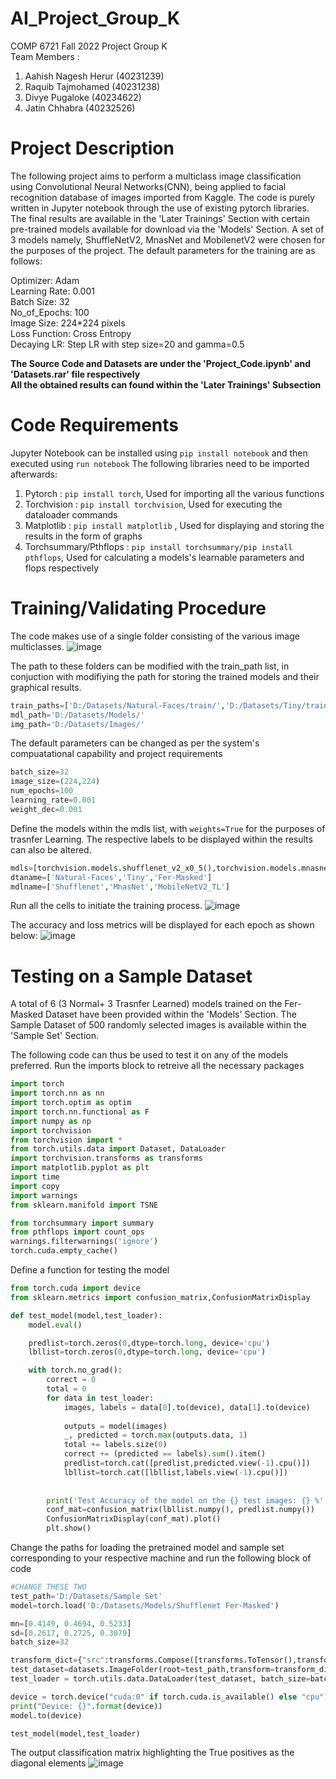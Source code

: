 # AI_Project_Group_K
COMP 6721 Fall 2022 Project Group K  
Team Members :
1. Aahish Nagesh Herur (40231239)
2. Raquib Tajmohamed  (40231238)
3. Divye Pugaloke (40234622)
4. Jatin Chhabra (40232526)


# Project Description
The following project aims to perform a multiclass image classification using Convolutional Neural Networks(CNN), being applied to facial recognition database of images imported from Kaggle. The code is purely written in Jupyter notebook through the use of existing pytorch libraries. The final results are available in the 'Later Trainings' Section with certain pre-trained models available for download via the 'Models' Section. A set of 3 models namely, ShuffleNetV2, MnasNet and MobilenetV2 were chosen for the purposes of the project. The default parameters for the training are as follows:

Optimizer: Adam  
Learning Rate: 0.001  
Batch Size: 32  
No_of_Epochs: 100  
Image Size: 224*224 pixels  
Loss Function: Cross Entropy  
Decaying LR: Step LR with step size=20 and gamma=0.5

**The Source Code and Datasets are under the 'Project_Code.ipynb' and 'Datasets.rar' file respectively**  
**All the obtained results can found within the 'Later Trainings' Subsection**

# Code Requirements
Jupyter Notebook can be installed using ```pip install notebook``` and then executed using ```run notebook```
The following libraries need to be imported afterwards:
1. Pytorch : ```pip install torch```, Used for importing all the various functions
2. Torchvision : ```pip install torchvision```, Used for executing the dataloader commands
3. Matplotlib : ```pip install matplotlib``` , Used for displaying and storing the results in the form of graphs
4. Torchsummary/Pthflops : ```pip install torchsummary/pip install pthflops```, Used for calculating a models's learnable parameters and flops respectively

# Training/Validating Procedure
The code makes use of a single folder consisting of the various image multiclasses.
![image](https://user-images.githubusercontent.com/52701687/206001948-81cc9b38-728c-47f7-a612-67cfff575dd3.png)

The path to these folders can be modified with the train_path list, in conjuction with modifiying the path for storing the trained models and their graphical results.
```python
train_paths=['D:/Datasets/Natural-Faces/train/','D:/Datasets/Tiny/train/','D:/Datasets/FerMasked/train/']
mdl_path='D:/Datasets/Models/'
img_path='D:/Datasets/Images/'
```
The default parameters can be changed as per the system's compuatational capability and project requirements
```python
batch_size=32
image_size=(224,224)
num_epochs=100
learning_rate=0.001
weight_dec=0.001
```
Define the models within the mdls list, with ```weights=True``` for the purposes of trasnfer Learning. 
The respective labels to be displayed within the results can also be altered.
```python
mdls=[torchvision.models.shufflenet_v2_x0_5(),torchvision.models.mnasnet0_5(),torchvision.models.mobilenet_v2(weights=True)]
dtaname=['Natural-Faces','Tiny','Fer-Masked']
mdlname=['Shufflenet','MnasNet','MobileNetV2_TL'] 
```
Run all the cells to initiate the training process.
![image](https://user-images.githubusercontent.com/52701687/206004048-dae4617f-dfbe-45fa-b479-d3f6743e1770.png)  
  

The accuracy and loss metrics will be displayed for each epoch as shown below:
![image](https://user-images.githubusercontent.com/52701687/206018039-b2907d1b-7421-49e8-bfa8-1d4d7cdcff67.png)



# Testing on a Sample Dataset
A total of 6 (3 Normal+ 3 Trasnfer Learned) models trained on the Fer-Masked Dataset have been provided within the 'Models' Section.
The Sample Dataset of 500 randomly selected images is available within the 'Sample Set' Section.

The following code can thus be used to test it on any of the models preferred.
Run the imports block to retreive all the necessary packages
```python
import torch
import torch.nn as nn
import torch.optim as optim
import torch.nn.functional as F
import numpy as np
import torchvision
from torchvision import *
from torch.utils.data import Dataset, DataLoader
import torchvision.transforms as transforms
import matplotlib.pyplot as plt
import time
import copy
import warnings
from sklearn.manifold import TSNE

from torchsummary import summary
from pthflops import count_ops
warnings.filterwarnings('ignore')
torch.cuda.empty_cache()
```
Define a function for testing the model 
```python
from torch.cuda import device
from sklearn.metrics import confusion_matrix,ConfusionMatrixDisplay

def test_model(model,test_loader):
    model.eval() 

    predlist=torch.zeros(0,dtype=torch.long, device='cpu')
    lbllist=torch.zeros(0,dtype=torch.long, device='cpu')

    with torch.no_grad(): 
        correct = 0
        total = 0
        for data in test_loader:
            images, labels = data[0].to(device), data[1].to(device)
            
            outputs = model(images)
            _, predicted = torch.max(outputs.data, 1)
            total += labels.size(0)
            correct += (predicted == labels).sum().item()
            predlist=torch.cat([predlist,predicted.view(-1).cpu()])
            lbllist=torch.cat([lbllist,labels.view(-1).cpu()])
        
        
        print('Test Accuracy of the model on the {} test images: {} %'.format(total, (correct / total) * 100))
        conf_mat=confusion_matrix(lbllist.numpy(), predlist.numpy())
        ConfusionMatrixDisplay(conf_mat).plot()
        plt.show()
 ```
 
 Change the paths for loading the pretrained model and sample set corresponding to your respective machine and run the following block of code
```python
#CHANGE THESE TWO
test_path='D:/Datasets/Sample Set'
model=torch.load('D:/Datasets/Models/Shufflenet Fer-Masked')

mn=[0.4149, 0.4694, 0.5233]
sd=[0.2617, 0.2725, 0.3079]
batch_size=32

transform_dict={"src":transforms.Compose([transforms.ToTensor(),transforms.Resize(size=(224,224)),transforms.Normalize(mean=mn,std=sd),transforms.RandomHorizontalFlip(),transforms.RandomVerticalFlip(),transforms.RandomRotation(degrees=180),transforms.RandomAdjustSharpness(sharpness_factor=1.4)])}
test_dataset=datasets.ImageFolder(root=test_path,transform=transform_dict["src"])
test_loader = torch.utils.data.DataLoader(test_dataset, batch_size=batch_size,shuffle=False, drop_last=False,num_workers=0)

device = torch.device("cuda:0" if torch.cuda.is_available() else "cpu")
print("Device: {}".format(device))
model.to(device)

test_model(model,test_loader)
```

The output classification matrix highlighting the True positives as the diagonal elements
![image](https://user-images.githubusercontent.com/52701687/206020647-ea672a76-9a2e-4453-a400-fb3d3068b25a.png)



